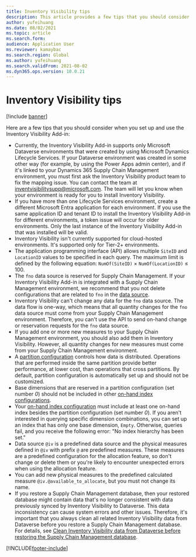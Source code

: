 ```yaml
---
title: Inventory Visibility tips
description: This article provides a few tips that you should consider when you set up and use the Inventory Visibility Add-in.
author: yufeihuang
ms.date: 08/02/2021
ms.topic: article
ms.search.form:
audience: Application User
ms.reviewer: kamaybac
ms.search.region: Global
ms.author: yufeihuang
ms.search.validFrom: 2021-08-02
ms.dyn365.ops.version: 10.0.21
---
```


# Inventory Visibility tips

[!include [banner](../includes/banner.md)]

Here are a few tips that you should consider when you set up and use the Inventory Visibility Add-in:

- Currently, the Inventory Visibility Add-in supports only Microsoft Dataverse environments that were created by using Microsoft Dynamics Lifecycle Services. If your Dataverse environment was created in some other way (for example, by using the Power Apps admin center), and if it's linked to your Dynamics 365 Supply Chain Management environment, you must first ask the Inventory Visibility product team to fix the mapping issue. You can contact the team at [inventvisibilitysupp@microsoft.com](mailto:inventvisibilitysupp@microsoft.com). The team will let you know when your environment is ready for you to install Inventory Visibility.
- If you have more than one Lifecycle Services environment, create a different Microsoft Entra application for each environment. If you use the same application ID and tenant ID to install the Inventory Visibility Add-in for different environments, a token issue will occur for older environments. Only the last instance of the Inventory Visibility Add-in that was installed will be valid.
- Inventory Visibility isn't currently supported for cloud-hosted environments. It's supported only for Tier-2+ environments.
- The application programming interface (API) allows multiple `SiteID` and `LocationID` values to be specified in each query. The maximum limit is defined by the following equation: `NumOf(SiteID)` &times; `NumOf(LocationID)` &le; 100.
- The `fno` data source is reserved for Supply Chain Management. If your Inventory Visibility Add-in is integrated with a Supply Chain Management environment, we recommend that you not delete configurations that are related to `fno` in the [data source](inventory-visibility-configuration.md#data-source-configuration).
- Inventory Visibility can't change any data for the `fno` data source. The data flow is one-way, which means that all quantity changes for the `fno` data source must come from your Supply Chain Management environment. Therefore, you can't use the API to send on-hand change or reservation requests for the `fno` data source.
- If you add one or more new measures to your Supply Chain Management environment, you should also add them in Inventory Visibility. However, all quantity changes for new measures must come from your Supply Chain Management environment.
- A [partition configuration](inventory-visibility-power-platform.md#partition-configuration) controls how data is distributed. Operations that are performed inside the same partition provide better performance, at lower cost, than operations that cross partitions. By default, partition configuration is automatically set up and should not be customized.
- Base dimensions that are reserved in a partition configuration (set number *0*) should not be included in other [on-hand index configurations](inventory-visibility-power-platform.md#index).
- Your [on-hand index configuration](inventory-visibility-power-platform.md#index) must include at least one on-hand index besides the partition configuration (set number *0*). If you aren't interested in querying specific dimension combinations, you can set up an index that has only one base dimension, `Empty`. Otherwise, queries fail, and you receive the following error: "No index hierarchy has been set."
- Data source `@iv` is a predefined data source and the physical measures defined in `@iv` with prefix `@` are predefined measures. These measures are a predefined configuration for the allocation feature, so don't change or delete them or you're likely to encounter unexpected errors when using the allocation feature.
- You can add new physical measures to the predefined calculated measure `@iv.@available_to_allocate`, but you must not change its name.
- If you restore a Supply Chain Management database, then your restored database might contain data that's no longer consistent with data previously synced by Inventory Visibility to Dataverse. This data inconsistency can cause system errors and other issues. Therefore, it's important that you always clean all related Inventory Visibility data from Dataverse before you restore a Supply Chain Management database. For details, see [Clean Inventory Visibility data from Dataverse before restoring the Supply Chain Management database](inventory-visibility-setup.md#restore-environment-database).

[!INCLUDE[footer-include](../../includes/footer-banner.md)]
